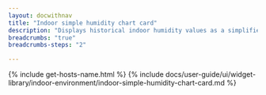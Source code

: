 ```yaml
---
layout: docwithnav
title: "Indoor simple humidity chart card"
description: "Displays historical indoor humidity values as a simplified chart. Optionally may display the corresponding latest indoor humidity value."
breadcrumbs: "true"
breadcrumbs-steps: "2"

---
```

{% include get-hosts-name.html %}
{% include docs/user-guide/ui/widget-library/indoor-environment/indoor-simple-humidity-chart-card.md %}
